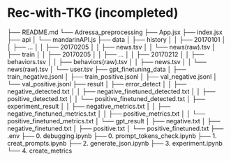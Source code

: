 # Rec-with-TKG (incompleted)
├── README.md
└── Adressa_preprocessing
     ├── App.jsx
     ├── index.jsx
     ├── api
     │     └── mandarinAPI.js
     ├── data
     │     ├── history
     │     │     ├── 20170101
     │     │     ├── ...
     │     │     ├── 20170205
     │     │     ├── news.tsv
     │     │     └── news(raw).tsv
     │     ├── train
     │     │     ├── 20170205
     │     │     ├── ...
     │     │     ├── 20170212
     │     │     ├── behaviors.tsv
     │     │     ├── behaviors(raw).tsv
     │     │     ├── news.tsv
     │     │     └── news(raw).tsv
     │     └── user.tsv
     ├── gpt_finetuning_data
     │     ├── train_negative.jsonl
     │     ├── train_positive.jsonl
     │     ├── val_negative.jsonl
     │     └── val_positive.jsonl
     ├── result
     │     ├── error_detect
     │     │     ├── negative_detected.txt
     │     │     ├── negative_finetuned_detected.txt
     │     │     ├── positive_detected.txt
     │     │     └── positive_finetuned_detected.txt
     │     ├── experiment_result
     │     │     ├── negative_metrics.txt
     │     │     ├── negative_finetuned_metrics.txt
     │     │     ├── positive_metrics.txt
     │     │     └── positive_finetuned_metrics.txt
     │     └── gpt_result
     │           ├── negative.txt
     │           ├── negative_finetuned.txt
     │           ├── positive.txt
     │           └── positive_finetuned.txt
     ├── .env
     ├── 0. debugging.ipynb
     ├── 0. prompt_tokens_check.ipynb
     ├── 1. creat_prompts.ipynb
     ├── 2. generate_json.ipynb
     ├── 3. experiment.ipynb
     └── 4. create_metrics

